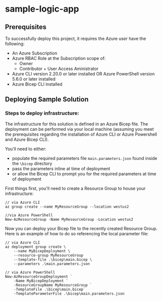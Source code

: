 # sample-logic-app
## Prerequisites
To successfully deploy this project, it requires the Azure user have the following:

- An Azure Subscription
- Azure RBAC Role at the Subscription scope of:
    - Owner
    - Contributor + User Access Aministrator
- Azure CLI version 2.20.0 or later installed OR Azure PowerShell version 5.6.0 or later installed
- Azure Bicep CLI installed

## Deploying Sample Solution
### Steps to deploy infrastructure:
The infrastructure for this solution is defined in an Azure Bicep file. The deployment can be performed via your local machine (assuming you meet the prerequisites regarding the installation of Azure CLI or Azure Powershell and Azure Bicep CLI). 

You'll need to either:
- populate the required parameters file `main.parameters.json` found inside the `\bicep` directory
- pass the parameters inline at time of deployment
- or allow the Bicep CLI to prompt you for the required parameters at time of deployment

First things first, you'll need to create a Resource Group to house your infrastructure:

    // via Azure CLI
    az group create --name MyResourceGroup --location westus2

    //via Azure PowerShell
    New-AzResourceGroup -Name MyResourceGroup -Location westus2

Now you can deploy your Bicep file to the recently created Resource Group. Here is an example of how to do so referencing the local parameter file:

    // via Azure CLI
    az deployment group create \
        --name MyBicepDeployment \
        --resource-group MyResourceGroup
        --template-file .\bicep\main.bicep \
        --parameters .\main.parameters.json
    
    // via Azure PowerShell
    New-AzResourceGroupDeployment `
        -Name MyBicepDeployment `
        -ResourceGroupName MyResourceGroup `
        -TemplateFile .\bicep\main.bicep`
        -TemplateParameterFile .\bicep\main.parameters.json 
